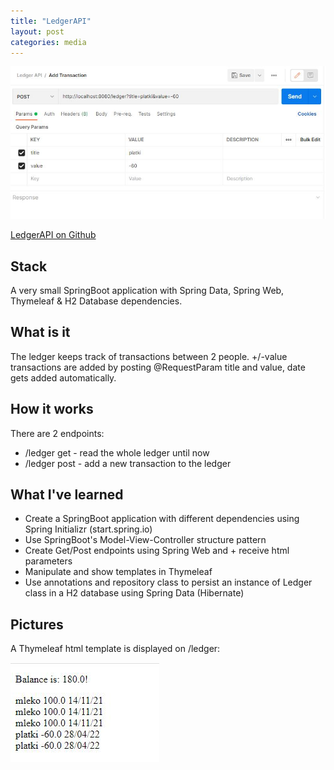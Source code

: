 ```yaml
---
title: "LedgerAPI"
layout: post
categories: media
---
```


![LedgerAPI usage](/assets/ledger.JPG)

[LedgerAPI on Github](https://github.com/viktorbobinski/Ledger-API)


## Stack

A very small SpringBoot application with Spring Data, Spring Web, Thymeleaf & H2 Database dependencies. 

## What is it

The ledger keeps track of transactions between 2 people. +/-value transactions are added by posting @RequestParam title and value, date gets added automatically.

## How it works

There are 2 endpoints: 
- /ledger get - read the whole ledger until now
- /ledger post - add a new transaction to the ledger

## What I've learned

- Create a SpringBoot application with different dependencies using Spring Initializr (start.spring.io)
- Use SpringBoot's Model-View-Controller structure pattern
- Create Get/Post endpoints using Spring Web and + receive html parameters
- Manipulate and show templates in Thymeleaf
- Use annotations and repository class to persist an instance of Ledger class in a H2 database using Spring Data (Hibernate)

## Pictures

A Thymeleaf html template is displayed on /ledger:

![LedgerAPI app](/assets/ledger-html.JPG)
